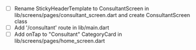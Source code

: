 - [ ] Rename StickyHeaderTemplate to ConsultantScreen in lib/screens/pages/consultant_screen.dart and create ConsultantScreen class
- [ ] Add '/consultant' route in lib/main.dart
- [ ] Add onTap to "Consultant" CategoryCard in lib/screens/pages/home_screen.dart
